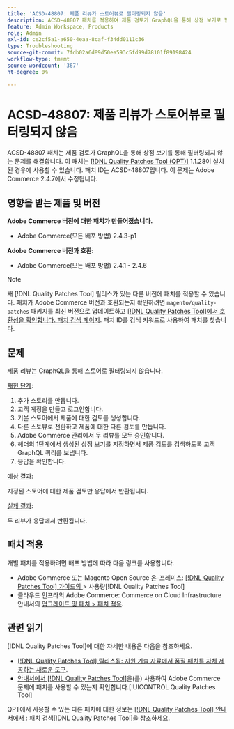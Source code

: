 ```yaml
---
title: 'ACSD-48807: 제품 리뷰가 스토어뷰로 필터링되지 않음'
description: ACSD-48807 패치를 적용하여 제품 검토가 GraphQL을 통해 상점 보기로 필터링되지 않는 Adobe Commerce 문제를 해결합니다.
feature: Admin Workspace, Products
role: Admin
exl-id: ce2cf5a1-a650-4eaa-8caf-f34dd0111c36
type: Troubleshooting
source-git-commit: 7fdb02a6d89d50ea593c5fd99d78101f89198424
workflow-type: tm+mt
source-wordcount: '367'
ht-degree: 0%

---
```


# ACSD-48807: 제품 리뷰가 스토어뷰로 필터링되지 않음

ACSD-48807 패치는 제품 검토가 GraphQL을 통해 상점 보기를 통해 필터링되지 않는 문제를 해결합니다. 이 패치는 [[!DNL Quality Patches Tool (QPT)]](https://experienceleague.adobe.com/ko/docs/commerce-operations/tools/quality-patches-tool/quality-patches-tool-to-self-serve-quality-patches) 1.1.28이 설치된 경우에 사용할 수 있습니다. 패치 ID는 ACSD-48807입니다. 이 문제는 Adobe Commerce 2.4.7에서 수정됩니다.

## 영향을 받는 제품 및 버전

**Adobe Commerce 버전에 대한 패치가 만들어졌습니다.**

* Adobe Commerce(모든 배포 방법) 2.4.3-p1

**Adobe Commerce 버전과 호환:**

* Adobe Commerce(모든 배포 방법) 2.4.1 - 2.4.6

>[!NOTE]
>
>새 [!DNL Quality Patches Tool] 릴리스가 있는 다른 버전에 패치를 적용할 수 있습니다. 패치가 Adobe Commerce 버전과 호환되는지 확인하려면 `magento/quality-patches` 패키지를 최신 버전으로 업데이트하고 [[!DNL Quality Patches Tool]에서 호환성을 확인합니다. 패치 검색 페이지](https://experienceleague.adobe.com/tools/commerce-quality-patches/index.html?lang=ko). 패치 ID를 검색 키워드로 사용하여 패치를 찾습니다.

## 문제

제품 리뷰는 GraphQL을 통해 스토어로 필터링되지 않습니다.

<u>재현 단계</u>:

1. 추가 스토리를 만듭니다.
1. 고객 계정을 만들고 로그인합니다.
1. 기본 스토어에서 제품에 대한 검토를 생성합니다.
1. 다른 스토뷰로 전환하고 제품에 대한 다른 검토를 만듭니다.
1. Adobe Commerce 관리에서 두 리뷰를 모두 승인합니다.
1. 헤더의 1단계에서 생성된 상점 보기를 지정하면서 제품 검토를 검색하도록 고객 GraphQL 쿼리를 보냅니다.
1. 응답을 확인합니다.

<u>예상 결과</u>:

지정된 스토어에 대한 제품 검토만 응답에서 반환됩니다.

<u>실제 결과</u>:

두 리뷰가 응답에서 반환됩니다.

## 패치 적용

개별 패치를 적용하려면 배포 방법에 따라 다음 링크를 사용합니다.

* Adobe Commerce 또는 Magento Open Source 온-프레미스: [[!DNL Quality Patches Tool]  가이드의 ](/help/tools/quality-patches-tool/usage.md)> 사용량[!DNL Quality Patches Tool]
* 클라우드 인프라의 Adobe Commerce: Commerce on Cloud Infrastructure 안내서의 [업그레이드 및 패치 > 패치 적용](https://experienceleague.adobe.com/docs/commerce-cloud-service/user-guide/develop/upgrade/apply-patches.html?lang=ko).

## 관련 읽기

[!DNL Quality Patches Tool]에 대한 자세한 내용은 다음을 참조하세요.

* [[!DNL Quality Patches Tool] 릴리스됨: 지원 기술 자료에서 품질 패치를 자체 제공하는 새로운 도구](https://experienceleague.adobe.com/ko/docs/commerce-operations/tools/quality-patches-tool/quality-patches-tool-to-self-serve-quality-patches).
* [ 안내서에서  [!DNL Quality Patches Tool]](/help/tools/quality-patches-tool/patches-available-in-qpt/check-patch-for-magento-issue-with-magento-quality-patches.md)을(를) 사용하여 Adobe Commerce 문제에 패치를 사용할 수 있는지 확인합니다.[!UICONTROL Quality Patches Tool]


QPT에서 사용할 수 있는 다른 패치에 대한 정보는 [[!DNL Quality Patches Tool] 안내서에서 ](https://experienceleague.adobe.com/tools/commerce-quality-patches/index.html?lang=ko): 패치 검색[!DNL Quality Patches Tool]을 참조하세요.
